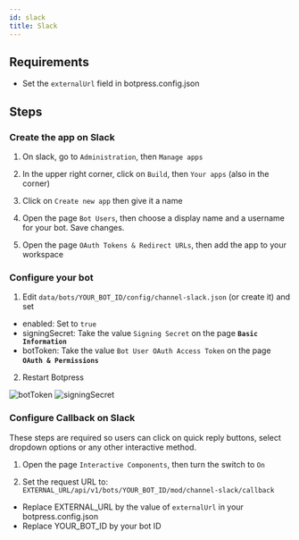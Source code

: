 ```yaml
---
id: slack
title: Slack
---
```


## Requirements

- Set the `externalUrl` field in botpress.config.json

## Steps

### Create the app on Slack

1. On slack, go to `Administration`, then `Manage apps`

2. In the upper right corner, click on `Build`, then `Your apps` (also in the corner)

3. Click on `Create new app` then give it a name

4. Open the page `Bot Users`, then choose a display name and a username for your bot. Save changes.

5. Open the page `OAuth Tokens & Redirect URLs`, then add the app to your workspace

### Configure your bot

1. Edit `data/bots/YOUR_BOT_ID/config/channel-slack.json` (or create it) and set

- enabled: Set to `true`
- signingSecret: Take the value `Signing Secret` on the page **`Basic Information`**
- botToken: Take the value `Bot User OAuth Access Token` on the page **`OAuth & Permissions`**

2. Restart Botpress

![botToken](assets/slack-botToken.png)
![signingSecret](assets/slack-secret.png)

### Configure Callback on Slack

These steps are required so users can click on quick reply buttons, select dropdown options or any other interactive method.

1. Open the page `Interactive Components`, then turn the switch to `On`

2. Set the request URL to: `EXTERNAL_URL/api/v1/bots/YOUR_BOT_ID/mod/channel-slack/callback`

- Replace EXTERNAL_URL by the value of `externalUrl` in your botpress.config.json
- Replace YOUR_BOT_ID by your bot ID
